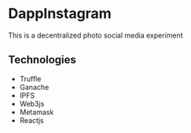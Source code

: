 # DappInstagram

This is a decentralized photo social media experiment

## Technologies

- Truffle
- Ganache
- IPFS
- Web3js
- Metamask
- Reactjs
